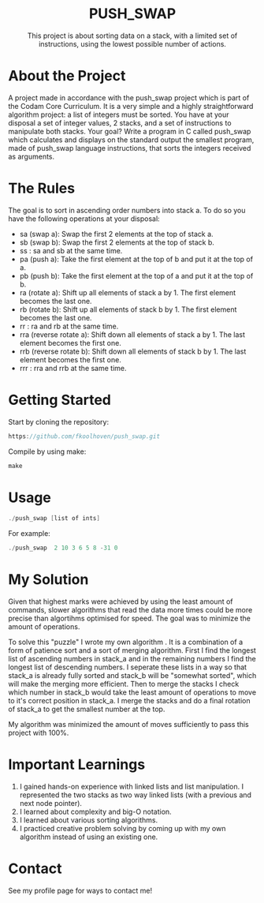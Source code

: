 <div align="center">

  <h1>PUSH_SWAP</h1>
  
  <p>
    This project is about sorting data on a stack, with a limited set of instructions, using the lowest possible number of actions.
  </p>
</div>
  

# About the Project

A project made in accordance with the push_swap project which is part of the Codam Core Curriculum. It is a very simple and a highly straightforward algorithm project: a list of integers must be sorted. You have at your disposal a set of integer values, 2 stacks, and a set of instructions
to manipulate both stacks. Your goal? Write a program in C called push_swap which calculates and displays
on the standard output the smallest program, made of push_swap language instructions, that sorts the integers received as arguments.

# The Rules

The goal is to sort in ascending order numbers into stack a. To do so you have the following operations at your disposal:
- sa (swap a): Swap the first 2 elements at the top of stack a.
- sb (swap b): Swap the first 2 elements at the top of stack b.
- ss : sa and sb at the same time.
- pa (push a): Take the first element at the top of b and put it at the top of a.
- pb (push b): Take the first element at the top of a and put it at the top of b.
- ra (rotate a): Shift up all elements of stack a by 1. The first element becomes the last one.
- rb (rotate b): Shift up all elements of stack b by 1. The first element becomes the last one.
- rr : ra and rb at the same time.
- rra (reverse rotate a): Shift down all elements of stack a by 1. The last element becomes the first one.
- rrb (reverse rotate b): Shift down all elements of stack b by 1. The last element becomes the first one.
- rrr : rra and rrb at the same time.

# Getting Started

Start by cloning the repository:
```c
https://github.com/fkoolhoven/push_swap.git
```

Compile by using make:
```c
make
```

# Usage

```c
./push_swap [list of ints]
```
For example:
```c
./push_swap  2 10 3 6 5 8 -31 0
```

# My Solution
Given that highest marks were achieved by using the least amount of commands, slower algorithms that read the data more times could be more precise than algortihms optimised for speed. The goal was to minimize the amount of operations.

To solve this "puzzle" I wrote my own algorithm . It is a combination of a form of patience sort and a sort of merging algorithm. First I find the longest list of ascending numbers in stack_a and in the remaining numbers I find the longest list of descending numbers. I seperate these lists in a way so that stack_a is already fully sorted and stack_b will be "somewhat sorted", which will make the merging more efficient. Then to merge the stacks I check which number in stack_b would take the least amount of operations to move to it's correct position in stack_a. I merge the stacks and do a final rotation of stack_a to get the smallest number at the top.

My algorithm was minimized the amount of moves sufficiently to pass this project with 100%.


# Important Learnings

1. I gained hands-on experience with linked lists and list manipulation. I represented the two stacks as two way linked lists (with a previous and next node pointer). 
2. I learned about complexity and big-O notation.
3. I learned about various sorting algorithms.
4. I practiced creative problem solving by coming up with my own algorithm instead of using an existing one.

# Contact

See my profile page for ways to contact me!
